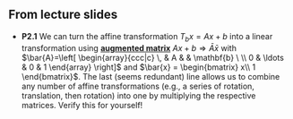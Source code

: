 ## From lecture slides

- **P2.1** We can turn the affine transformation $T_b x = Ax + b$ into a linear transformation using [**augmented matrix**](https://en.wikipedia.org/wiki/Affine_transformation#Augmented_matrix) $Ax+b \Rightarrow \bar{A}\bar{x}$ with $\bar{A}=\left[ \begin{array}{ccc|c} \, & A & & \mathbf{b} \ \\ 0 & \ldots & 0 & 1 \end{array} \right]$ and $\bar{x} = \begin{bmatrix} x\\ 1 \end{bmatrix}$. The last (seems redundant) line allows us to combine any number of affine transformations (e.g., a series of rotation, translation, then rotation) into one by multiplying the respective matrices. Verify this for yourself!
